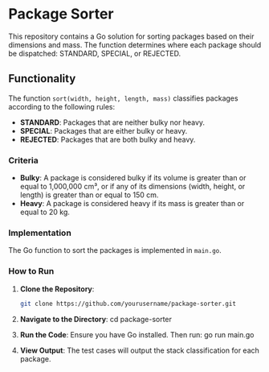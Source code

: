 # Package Sorter

This repository contains a Go solution for sorting packages based on their dimensions and mass. The function determines where each package should be dispatched: STANDARD, SPECIAL, or REJECTED.

## Functionality

The function `sort(width, height, length, mass)` classifies packages according to the following rules:

- **STANDARD**: Packages that are neither bulky nor heavy.
- **SPECIAL**: Packages that are either bulky or heavy.
- **REJECTED**: Packages that are both bulky and heavy.

### Criteria

- **Bulky**: A package is considered bulky if its volume is greater than or equal to 1,000,000 cm³, or if any of its dimensions (width, height, or length) is greater than or equal to 150 cm.
- **Heavy**: A package is considered heavy if its mass is greater than or equal to 20 kg.

### Implementation

The Go function to sort the packages is implemented in `main.go`.

### How to Run

1. **Clone the Repository**:
   ```bash
   git clone https://github.com/yourusername/package-sorter.git

2. **Navigate to the Directory**:
   cd package-sorter
   
4. **Run the Code**:
   Ensure you have Go installed. Then run:
   go run main.go
   
6. **View Output**:
   The test cases will output the stack classification for each package.
